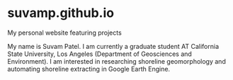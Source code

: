 # suvamp.github.io
My personal website featuring projects

My name is Suvam Patel. I am currently a graduate student AT California State University, Los Angeles (Department of Geosciences and Environment). I am interested in researching shoreline geomorphology and automating shoreline extracting in Google Earth Engine.
